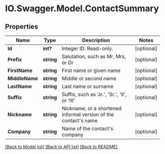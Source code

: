 # IO.Swagger.Model.ContactSummary
## Properties

Name | Type | Description | Notes
------------ | ------------- | ------------- | -------------
**Id** | **int?** | Integer ID. Read-only. | [optional] 
**Prefix** | **string** | Salutation, such as Mr, Mrs, or Dr | [optional] 
**FirstName** | **string** | First name or given name | [optional] 
**MiddleName** | **string** | Middle or second name | [optional] 
**LastName** | **string** | Last name or surname | [optional] 
**Suffix** | **string** | Suffix, such as &#39;Jr.&#39;, &#39;Sr.&#39;, &#39;II&#39;, or &#39;III&#39; | [optional] 
**Nickname** | **string** | Nickname, or a shortened informal version of the contact&#39;s name | [optional] 
**Company** | **string** | Name of the contact&#39;s company | [optional] 

[[Back to Model list]](../README.md#documentation-for-models) [[Back to API list]](../README.md#documentation-for-api-endpoints) [[Back to README]](../README.md)

